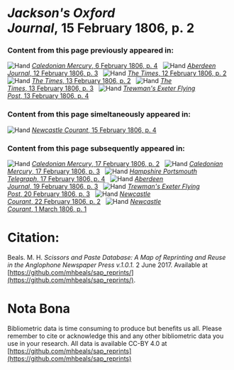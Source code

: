 # *Jackson's Oxford Journal*, 15 February 1806, p. 2  
  
### Content from this page previously appeared in:  
![Hand](http://scissorsandpaste.net/wp-content/uploads/2017/06/smallhandpointer.png) [*Caledonian Mercury*, 6 February 1806, p. 4](https://mhbeals.github.io/sap_html/Caledonian-Mercury/Caledonian-Mercury-6-February-1806-p-4)  
![Hand](http://scissorsandpaste.net/wp-content/uploads/2017/06/smallhandpointer.png) [*Aberdeen Journal*, 12 February 1806, p. 3](https://mhbeals.github.io/sap_html/Aberdeen-Journal/Aberdeen-Journal-12-February-1806-p-3)  
![Hand](http://scissorsandpaste.net/wp-content/uploads/2017/06/smallhandpointer.png) [*The Times*, 12 February 1806, p. 2](https://mhbeals.github.io/sap_html/The-Times/The-Times-12-February-1806-p-2)  
![Hand](http://scissorsandpaste.net/wp-content/uploads/2017/06/smallhandpointer.png) [*The Times*, 13 February 1806, p. 2](https://mhbeals.github.io/sap_html/The-Times/The-Times-13-February-1806-p-2)  
![Hand](http://scissorsandpaste.net/wp-content/uploads/2017/06/smallhandpointer.png) [*The Times*, 13 February 1806, p. 3](https://mhbeals.github.io/sap_html/The-Times/The-Times-13-February-1806-p-3)  
![Hand](http://scissorsandpaste.net/wp-content/uploads/2017/06/smallhandpointer.png) [*Trewman's Exeter Flying Post*, 13 February 1806, p. 4](https://mhbeals.github.io/sap_html/Trewman's-Exeter-Flying-Post/Trewman's-Exeter-Flying-Post-13-February-1806-p-4)  
  
### Content from this page simeltaneously appeared in:  
![Hand](http://scissorsandpaste.net/wp-content/uploads/2017/06/smallhandpointer.png) [*Newcastle Courant*, 15 February 1806, p. 4](https://mhbeals.github.io/sap_html/Newcastle-Courant/Newcastle-Courant-15-February-1806-p-4)  
  
### Content from this page subsequently appeared in:  
![Hand](http://scissorsandpaste.net/wp-content/uploads/2017/06/smallhandpointer.png) [*Caledonian Mercury*, 17 February 1806, p. 2](https://mhbeals.github.io/sap_html/Caledonian-Mercury/Caledonian-Mercury-17-February-1806-p-2)  
![Hand](http://scissorsandpaste.net/wp-content/uploads/2017/06/smallhandpointer.png) [*Caledonian Mercury*, 17 February 1806, p. 3](https://mhbeals.github.io/sap_html/Caledonian-Mercury/Caledonian-Mercury-17-February-1806-p-3)  
![Hand](http://scissorsandpaste.net/wp-content/uploads/2017/06/smallhandpointer.png) [*Hampshire Portsmouth Telegraph*, 17 February 1806, p. 4](https://mhbeals.github.io/sap_html/Hampshire-Portsmouth-Telegraph/Hampshire-Portsmouth-Telegraph-17-February-1806-p-4)  
![Hand](http://scissorsandpaste.net/wp-content/uploads/2017/06/smallhandpointer.png) [*Aberdeen Journal*, 19 February 1806, p. 3](https://mhbeals.github.io/sap_html/Aberdeen-Journal/Aberdeen-Journal-19-February-1806-p-3)  
![Hand](http://scissorsandpaste.net/wp-content/uploads/2017/06/smallhandpointer.png) [*Trewman's Exeter Flying Post*, 20 February 1806, p. 3](https://mhbeals.github.io/sap_html/Trewman's-Exeter-Flying-Post/Trewman's-Exeter-Flying-Post-20-February-1806-p-3)  
![Hand](http://scissorsandpaste.net/wp-content/uploads/2017/06/smallhandpointer.png) [*Newcastle Courant*, 22 February 1806, p. 2](https://mhbeals.github.io/sap_html/Newcastle-Courant/Newcastle-Courant-22-February-1806-p-2)  
![Hand](http://scissorsandpaste.net/wp-content/uploads/2017/06/smallhandpointer.png) [*Newcastle Courant*, 1 March 1806, p. 1](https://mhbeals.github.io/sap_html/Newcastle-Courant/Newcastle-Courant-1-March-1806-p-1)  


# Citation: 

Beals. M. H. *Scissors and Paste Database: A Map of Reprinting and Reuse in the Anglophone Newspaper Press v.1.0.1.* 2 June 2017. Available at [https://github.com/mhbeals/sap_reprints/](https://github.com/mhbeals/sap_reprints/). 

# Nota Bona

Bibliometric data is time consuming to produce but benefits us all. Please remember to cite or acknowledge this and any other bibliometric data you use in your research. All data is available CC-BY 4.0 at [https://github.com/mhbeals/sap_reprints](https://github.com/mhbeals/sap_reprints)